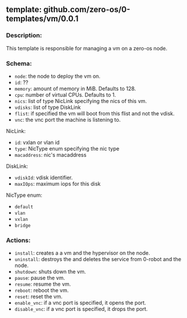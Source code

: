 ## template: github.com/zero-os/0-templates/vm/0.0.1

### Description:
This template is responsible for managing a vm on a zero-os node.

### Schema:

- `node`: the node to deploy the vm on.
- `id`: ??
- `memory`: amount of memory in MiB. Defaults to 128.
- `cpu`: number of virtual CPUs. Defaults to 1.
- `nics`: list of type NicLink specifying the nics of this vm.
- `vdisks`: list of type DiskLink 
- `flist`: if specified the vm will boot from this flist and not the vdisk.
- `vnc`: the vnc port the machine is listening to.

NicLink:
- `id`: vxlan or vlan id
- `type`: NicType enum specifying the nic type
- `macaddress`: nic's macaddress

DiskLink:
- `vdiskId`: vdisk identifier.
- `maxIOps`: maximum iops for this disk

NicType enum: 
- `default` 
- `vlan`
- `vxlan`
- `bridge`


### Actions:
- `install`: creates a a vm and the hypervisor on the node.
- `uninstall`: destroys the and deletes the service from 0-robot and the node.
- `shutdown`: shuts down the vm.
- `pause`: pause the vm.
- `resume`: resume the vm.
- `reboot`: reboot the vm.
- `reset`: reset the vm.
- `enable_vnc`: if a vnc port is specified, it opens the port.
- `disable_vnc`: if a vnc port is specified, it drops the port.